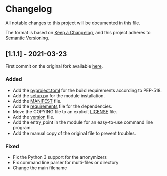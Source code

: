 # Changelog

All notable changes to this project will be documented in this file.

The format is based on [Keep a Changelog](https://keepachangelog.com/en/1.0.0/), and this project adheres to [Semantic Versioning](https://semver.org/spec/v2.0.0.html).

## [1.1.1] - 2021-03-23

First commit on the original fork available [here](https://github.com/bgilbert/anonymize-slide).

### Added

- Add the [pyproject.toml](https://github.com/Nico-Curti/anonymize-slide/blob/master/pyproject.toml) for the build requirements according to PEP-518.
- Add the [setup.py](https://github.com/Nico-Curti/anonymize-slide/blob/master/setup.py) for the module installation.
- Add the [MANIFEST](https://github.com/Nico-Curti/anonymize-slide/blob/master/MANIFEST.in) file.
- Add the [requirements](https://github.com/Nico-Curti/anonymize-slide/blob/master/requirements.txt) file for the dependencies.
- Move the COPYING file to an explicit [LICENSE](https://github.com/Nico-Curti/anonymize-slide/blob/master/LICENSE) file.
- Add the [version](https://github.com/Nico-Curti/anonymize-slide/blob/master/__version__.py) file.
- Add the entry_point in the module for an easy-to-use command line program.
- Add the manual copy of the original file to prevent troubles.

### Fixed

- Fix the Python 3 support for the anonymizers
- Fix command line parser for multi-files or directory
- Change the main filename
